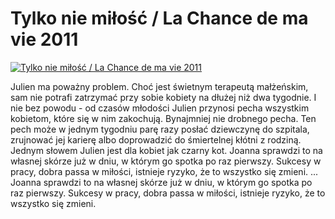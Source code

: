 Tylko nie miłość / La Chance de ma vie 2011 
=============
[![Tylko nie miłość / La Chance de ma vie 2011 ](http://vidos.pl/images/player.gif)](http://vidos.pl/tylko-nie-milosc-la-chance-de-ma-vie-2011)

 Julien ma poważny problem. Choć jest świetnym terapeutą małżeńskim, sam nie potrafi zatrzymać przy sobie kobiety na dłużej niż dwa tygodnie. I nie bez powodu - od czasów młodości Julien przynosi pecha wszystkim kobietom, które się w nim zakochują. Bynajmniej nie drobnego pecha. Ten pech może w jednym tygodniu parę razy posłać dziewczynę do szpitala, zrujnować jej karierę albo doprowadzić do śmiertelnej kłótni z rodziną. Jednym słowem Julien jest dla kobiet jak czarny kot. Joanna sprawdzi to na własnej skórze już w dniu, w którym go spotka po raz pierwszy. Sukcesy w pracy, dobra passa w miłości, istnieje ryzyko, że to wszystko się zmieni.   ... Joanna sprawdzi to na własnej skórze już w dniu, w którym go spotka po raz pierwszy. Sukcesy w pracy, dobra passa w miłości, istnieje ryzyko, że to wszystko się zmieni.
